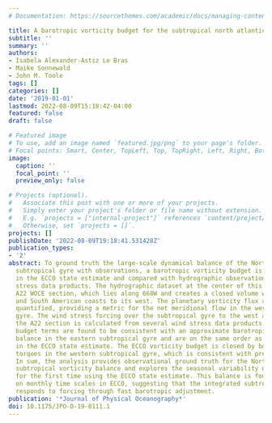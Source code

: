 ```yaml
---
# Documentation: https://sourcethemes.com/academic/docs/managing-content/

title: A barotropic vorticity budget for the subtropical north atlantic based on observations
subtitle: ''
summary: ''
authors:
- Isabela Alexander-Astiz Le Bras
- Maike Sonnewald
- John M. Toole
tags: []
categories: []
date: '2019-01-01'
lastmod: 2022-08-09T15:18:42-04:00
featured: false
draft: false

# Featured image
# To use, add an image named `featured.jpg/png` to your page's folder.
# Focal points: Smart, Center, TopLeft, Top, TopRight, Left, Right, BottomLeft, Bottom, BottomRight.
image:
  caption: ''
  focal_point: ''
  preview_only: false

# Projects (optional).
#   Associate this post with one or more of your projects.
#   Simply enter your project's folder or file name without extension.
#   E.g. `projects = ["internal-project"]` references `content/project/deep-learning/index.md`.
#   Otherwise, set `projects = []`.
projects: []
publishDate: '2022-08-09T19:18:41.531428Z'
publication_types:
- '2'
abstract: To ground truth the large-scale dynamical balance of the North Atlantic
  subtropical gyre with observations, a barotropic vorticity budget is constructed
  in the ECCO state estimate and compared with hydrographic observations and wind
  stress data products. The hydrographic dataset at the center of this work is the
  A22 WOCE section, which lies along 668W and creates a closed volume with the North
  and South American coasts to its west. The planetary vorticity flux across A22 is
  quantified, providing a metric for the net meridional flow in the western subtropical
  gyre. The wind stress forcing over the subtropical gyre to the west and east of
  the A22 section is calculated from several wind stress data products. These observational
  budget terms are found to be consistent with an approximate barotropic Sverdrup
  balance in the eastern subtropical gyre and are on the same order as budget terms
  in the ECCO state estimate. The ECCO vorticity budget is closed by bottom pressure
  torques in the western subtropical gyre, which is consistent with previous studies.
  In sum, the analysis provides observational ground truth for the North Atlantic
  subtropical vorticity balance and explores the seasonal variability of this balance
  for the first time using the ECCO state estimate. This balance is found to hold
  on monthly time scales in ECCO, suggesting that the integrated subtropical gyre
  responds to forcing through fast barotropic adjustment.
publication: '*Journal of Physical Oceanography*'
doi: 10.1175/JPO-D-19-0111.1
---
```

